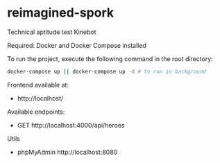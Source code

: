 # reimagined-spork

Technical aptitude test Kinebot

Required: Docker and Docker Compose installed

To run the project, execute the following command in the root directory:

```bash
docker-compose up || docker-compose up -d # to run in background
```

Frontend available at:

- http://localhost/

Available endpoints:

- GET http://localhost:4000/api/heroes

Utils

- phpMyAdmin http://localhost:8080
